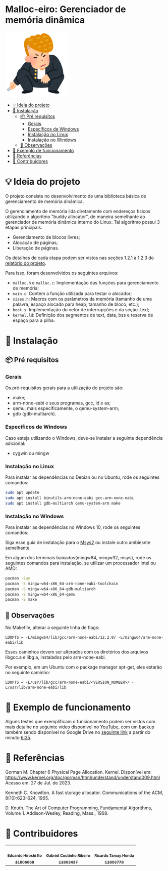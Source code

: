 # Malloc-eiro: Gerenciador de memória dinâmica
<img src="./assets/school_furyou_tsuppari.png" alt="drawing" width="200"/>
<p align="center"></p>

- [💡 Ideia do projeto](#💡-ideia-do-projeto)
- [🔨 Instalação](#🔨-instalação)
    - [📦 Pré requisitos](#📦-pré-requisitos)
        - [Gerais](#gerais)
        - [Específicos de Windows](#específicos-de-windows)
        - [Instalação no Linux](#instalação-no-linux)
        - [Instalação no Windows](#instalação-no-windows)
    - [🚨 Observações](#🚨-observações)
- [🚀 Exemplo de funcionamento](#🚀-exemplo-de-funcionamento)
- [📄 Referências](#📄-referências)
- [👥 Contribuidores](#👥-contribuidores)

# 💡 Ideia do projeto

O projeto consiste no desenvolvimento de uma biblioteca básica de gerenciamento de memória dinâmica. 

O gerenciamento de memória lida diretamente com endereços físicos utilizando o algoritmo "buddy allocator", de maneira semelhante ao gerenciador de memória dinâmica interno do Linux. Tal algoritmo possui 3 etapas principais:
- Gerenciamento de blocos livres;
- Alocação de páginas;
- Liberação de páginas.

Os detalhes de cada etapa podem ser vistos nas seções 1.2.1 à 1.2.3 do [relatório do projeto](./doc/PCS%203732%20-%20Relatório%20-%20Malloc-eiro_%20Gerenciador%20de%20memória%20dinâmica%20.pdf).


Para isso, foram desenvolvidos os seguintes arquivos:
- `malloc.h` e `malloc.c`: Implementação das funções para gerenciamento de memória;
- `main.c`: Contem a função utilizada para testar o alocador; 
- `sizes.h`: Macros com os parâmetros da memória (tamanho de uma palavra, espaço alocado para heap, tamanho de bloco, etc.);
- `boot.s`: Implementação do vetor de interrupções e da seção .text;
- `kernel.ld`: Definição dos segmentos de text, data, bss e reserva de espaço para a pilha.


# 🔨 Instalação
## 📦 Pré requisitos
### Gerais

Os pré-requisitos gerais para a utilização do projeto são:
- make;
- arm-none-eabi e seus programas, gcc, ld e as;
- qemu, mais especificamente, o qemu-system-arm;
- gdb (gdb-multiarch).

### Específicos de Windows

Caso esteja utilizando o Windows, deve-se instalar a seguinte dependência adicional:
- cygwin ou mingw

### Instalação no Linux
Para instalar as dependências no Debian ou no Ubuntu, rode os seguintes comandos:

~~~bash
sudo apt update
sudo apt install binutils-arm-none-eabi gcc-arm-none-eabi
sudo apt install gdb-multiarch qemu-system-arm make
~~~

### Instalação no Windows
Para instalar as dependências no Windows 10, rode os seguintes comandos:

Siga esse guia de instalação para o [Msys2](https://www.msys2.org/) ou instale outro ambiesnte semelhante

Em algum dos terminais baixados(mingw64, mingw32, msys), rode os seguintes comandos para instalação, se utilizar um processador Intel ou AMD:

~~~bash
pacman -Suy
pacman -S mingw-w64-x86_64-arm-none-eabi-toolchain
pacman -S mingw-w64-x86_64-gdb-multiarch
pacman -S mingw-w64-x86_64-qemu
pacman -S make
~~~


## 🚨 Observações

No Makefile, alterar a seguinte linha de flags:

```
LDOPTS = -L/mingw64/lib/gcc/arm-none-eabi/12.2.0/ -L/mingw64/arm-none-eabi/lib
```

Esses caminhos devem ser alterados com os diretórios dos arquivos libgcc.a e libg.a, instalados pelo arm-none-eabi.

Por exemplo, em um Ubuntu com o package manager apt-get, eles estarão no seguinte caminho:

```
LDOPTS = -L/usr/lib/gcc/arm-none-eabi/<VERSION_NUMBER>/ -L/usr/lib/arm-none-eabi/lib
```

# 🚀 Exemplo de funcionamento
Alguns testes que exemplificam o funcionamento podem ser vistos com mais detalhe no seguinte vídeo disponível no [YouTube](https://www.youtube.com/watch?v=cmFaDghkKq8), com um backup também sendo disponível no Google Drive no [seguinte link](https://drive.google.com/file/d/1reY1DfBkVRnffd3z2AoPIyTrQeIOiicI/view?usp=sharing) a partir do minuto [6:35](https://youtu.be/cmFaDghkKq8?t=395).


# 📄 Referências
Gorman M. Chapter 6  Physical Page Allocation. Kernel. Disponível em: <https://www.kernel.org/doc/gorman/html/understand/understand009.html> Acesso em: 27 de Jul. de 2023.

Kenneth C. Knowlton. A fast storage allocator. Communications of the ACM, 8(10):623–624, 1965.

D. Knuth. The Art of Computer Programming, Fundamental Algorithms, Volume 1. Addison-Wesley, Reading, Mass., 1968.

# 👥 Contribuidores

<!-- ALL-CONTRIBUTORS-LIST:START - Do not remove or modify this section -->
<!-- prettier-ignore-start -->
<!-- markdownlint-disable -->
<table>
  <tr>
    <td align="center"><a href="https://github.com/Edu-Hiroshi"><img src="https://avatars.githubusercontent.com/u/97803912?s=400&u=14625cf4c91606d4787d983fd2692ee4db47ff4e&v=4" width="100px;" alt=""/><br /><sub><b>Eduardo Hiroshi Ito<br/>11806868</b></sub></a><br /></td>
    <td align="center"><a href="https://github.com/GabrielCout"><img src="https://avatars.githubusercontent.com/u/64551976?v=4" width="100px;" alt=""/><br /><sub><b>Gabriel Coutinho Ribeiro<br />11803437</b></sub></a><br /></td>
    <td align="center"><a href="https://github.com/RicardoHonda"><img src="https://avatars.githubusercontent.com/u/62343088?v=4?s=100" width="100px;" alt=""/><br /><sub><b>Ricardo Tamay Honda <br/> 11803778</b></sub></a><br /></td>
  </tr>
</table>